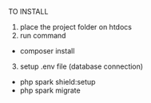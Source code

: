 TO INSTALL
1. place the project folder on htdocs
2. run command
 - composer install
3. setup .env file (database connection)
 - php spark shield:setup
 - php spark migrate
